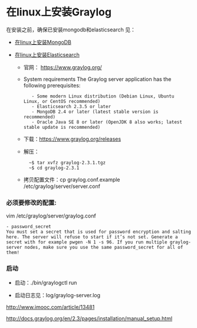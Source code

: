
# 在linux上安装Graylog

在安装之前，确保已安装mongodb和elasticsearch
见：
- [在linux上安装MongoDB](./install_mongodb_on_linux.md)
- [在linux上安装Elasticsearch](./install_elasticearch_on_linux.md) 

   - 官网： https://www.graylog.org/

   - System requirements
            The Graylog server application has the following prerequisites:

            - Some modern Linux distribution (Debian Linux, Ubuntu Linux, or CentOS recommended)
            - Elasticsearch 2.3.5 or later
            - MongoDB 2.4 or later (latest stable version is recommended)
            - Oracle Java SE 8 or later (OpenJDK 8 also works; latest stable update is recommended)


   - 下载：https://www.graylog.org/releases

   - 解压：

      ```
        ~$ tar xvfz graylog-2.3.1.tgz
        ~$ cd graylog-2.3.1
      ```
    - 拷贝配置文件：cp graylog.conf.example /etc/graylog/server/server.conf

### 必须要修改的配置:
vim /etc/graylog/server/graylog.conf

    - password_secret
    You must set a secret that is used for password encryption and salting here. The server will refuse to start if it’s not set. Generate a secret with for example pwgen -N 1 -s 96. If you run multiple graylog-server nodes, make sure you use the same password_secret for all of them!



### 启动
- 启动：./bin/graylogctl run

- 启动日志见：log/graylog-server.log


http://www.imooc.com/article/13481

http://docs.graylog.org/en/2.3/pages/installation/manual_setup.html

